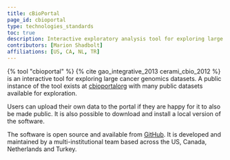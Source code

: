 ```yaml
---
title: cBioPortal
page_id: cbioportal
type: technologies_standards
toc: true
description: Interactive exploratory analysis tool for exploring large cancer genomics datasets
contributors: [Marion Shadbolt]
affiliations: [US, CA, NL, TR]
---
```


{% tool "cbioportal" %} {% cite gao_integrative_2013 cerami_cbio_2012 %} is an interactive tool for exploring large cancer genomics datasets. A public instance of the tool exists at [cbioportalorg](https://www.cbioportal.org/) with many public datasets available for exploration. 

Users can upload their own data to the portal if they are happy for it to also be made public. It is also possible to download and install a local version of the software. 

The software is open source and available from [GitHub](https://github.com/cBioPortal). It is developed and maintained by a multi-institutional team based across the US, Canada, Netherlands and Turkey.